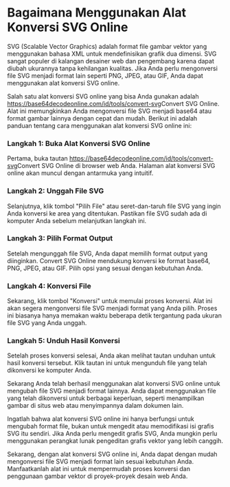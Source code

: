 Bagaimana Menggunakan Alat Konversi SVG Online
==============================================

SVG (Scalable Vector Graphics) adalah format file gambar vektor yang menggunakan bahasa XML untuk mendefinisikan grafik dua dimensi. SVG sangat populer di kalangan desainer web dan pengembang karena dapat diubah ukurannya tanpa kehilangan kualitas. Jika Anda perlu mengonversi file SVG menjadi format lain seperti PNG, JPEG, atau GIF, Anda dapat menggunakan alat konversi SVG online.

Salah satu alat konversi SVG online yang bisa Anda gunakan adalah <https://base64decodeonline.com/id/tools/convert-svg>Convert SVG Online. Alat ini memungkinkan Anda mengonversi file SVG menjadi base64 atau format gambar lainnya dengan cepat dan mudah. Berikut ini adalah panduan tentang cara menggunakan alat konversi SVG online ini:

### Langkah 1: Buka Alat Konversi SVG Online

Pertama, buka tautan <https://base64decodeonline.com/id/tools/convert-svg>Convert SVG Online di browser web Anda. Halaman alat konversi SVG online akan muncul dengan antarmuka yang intuitif.

### Langkah 2: Unggah File SVG

Selanjutnya, klik tombol "Pilih File" atau seret-dan-taruh file SVG yang ingin Anda konversi ke area yang ditentukan. Pastikan file SVG sudah ada di komputer Anda sebelum melanjutkan langkah ini.

### Langkah 3: Pilih Format Output

Setelah mengunggah file SVG, Anda dapat memilih format output yang diinginkan. Convert SVG Online mendukung konversi ke format base64, PNG, JPEG, atau GIF. Pilih opsi yang sesuai dengan kebutuhan Anda.

### Langkah 4: Konversi File

Sekarang, klik tombol "Konversi" untuk memulai proses konversi. Alat ini akan segera mengonversi file SVG menjadi format yang Anda pilih. Proses ini biasanya hanya memakan waktu beberapa detik tergantung pada ukuran file SVG yang Anda unggah.

### Langkah 5: Unduh Hasil Konversi

Setelah proses konversi selesai, Anda akan melihat tautan unduhan untuk hasil konversi tersebut. Klik tautan ini untuk mengunduh file yang telah dikonversi ke komputer Anda.

Sekarang Anda telah berhasil menggunakan alat konversi SVG online untuk mengubah file SVG menjadi format lainnya. Anda dapat menggunakan file yang telah dikonversi untuk berbagai keperluan, seperti menampilkan gambar di situs web atau menyimpannya dalam dokumen lain.

Ingatlah bahwa alat konversi SVG online ini hanya berfungsi untuk mengubah format file, bukan untuk mengedit atau memodifikasi isi grafis SVG itu sendiri. Jika Anda perlu mengedit grafis SVG, Anda mungkin perlu menggunakan perangkat lunak pengeditan grafis vektor yang lebih canggih.

Sekarang, dengan alat konversi SVG online ini, Anda dapat dengan mudah mengonversi file SVG menjadi format lain sesuai kebutuhan Anda. Manfaatkanlah alat ini untuk mempermudah proses konversi dan penggunaan gambar vektor di proyek-proyek desain web Anda.